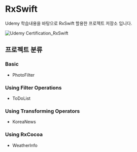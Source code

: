 # RxSwift
Udemy 학습내용을 바탕으로 RxSwift 할용한 프로젝트 저장소 입니다.

![Udemy Certification_RxSwift](https://user-images.githubusercontent.com/91250216/155853599-96ef08a6-1c7e-4ec7-9014-f834cffce654.jpeg)

## 프로젝트 분류

### Basic
- PhotoFilter

### Using Filter Operations
- ToDoList

### Using Transforming Operators
- KoreaNews

### Using RxCocoa
- WeatherInfo
